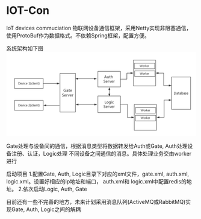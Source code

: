 # IOT-Con
IoT devices commuciation
物联网设备通信框架，采用Netty实现非阻塞通信，使用ProtoBuf作为数据格式。不依赖Spring框架，配置方便。

系统架构如下图
![image](https://github.com/bnovil/IOT-Con/blob/master/img/IOT.png)<br> 

Gate处理与设备间的通信，根据消息类型将数据转发给Auth或Gate, Auth处理设备注册、认证，Logic处理
不同设备之间通信的消息。具体处理业务交由worker进行

启动项目
1.配置Gate, Auth, Logic目录下对应的xml文件，gate.xml, auth.xml, logic.xml。设置好相应的ip地址和端口，
auth.xml和 logic.xml中配置redis的地址。
2.依次启动Logic, Auth, Gate

目前还有一些不完善的地方，未来计划采用消息队列(ActiveMQ或RabbitMQ)实现Gate, Auth, Logic之间的解耦
